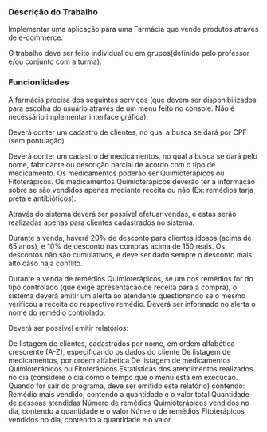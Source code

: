 ### Descrição do Trabalho

Implementar uma aplicação para uma Farmácia que vende produtos através de e-commerce.

O trabalho deve ser feito individual ou em grupos(definido pelo professor e/ou conjunto com a turma).

### Funcionlidades

A farmácia precisa dos seguintes serviços (que devem ser disponibilizados para escolha do usuário através de um menu feito no console. Não é necessário implementar interface gráfica):

Deverá conter um cadastro de clientes, no qual a busca se dará por CPF (sem pontuação)

Deverá conter um cadastro de medicamentos, no qual a busca se dará pelo nome, fabricante ou descrição parcial de acordo com o tipo de medicamento. Os medicamentos poderão ser Quimioterápicos ou Fitoterápicos. Os medicamentos Quimioterápicos deverão ter a informação sobre se são vendidos apenas mediante receita ou não (Ex: remédios tarja preta e antibióticos).

Através do sistema deverá ser possível efetuar vendas, e estas serão realizadas apenas para clientes cadastrados no sistema.

Durante a venda, haverá 20% de desconto para clientes idosos (acima de 65 anos), e 10% de desconto nas compras acima de 150 reais. Os descontos não são cumulativos, e deve ser dado sempre o desconto mais alto caso haja conflito.

Durante a venda de remédios Quimioterápicos, se um dos remédios for do tipo controlado (que exige apresentação de receita para a compra), o sistema deverá emitir um alerta ao atendente questionando se o mesmo verificou a receita do respectivo remédio. Deverá ser informado no alerta o nome do remédio controlado.

Deverá ser possível emitir relatórios:

De listagem de clientes, cadastrados por nome, em ordem alfabética crescrente (A-Z), especificando os dados do cliente
De listagem de medicamentos, por ordem alfabética
De listagem de medicamentos Quimioterápicos ou Fitoterápicos
Estatísticas dos atendimentos realizados no dia (considere o dia como o tempo que o menu está em execução. Quando for sair do programa, deve ser emitido este relatório) contendo:
Remédio mais vendido, contendo a quantidade e o valor total
Quantidade de pessoas atendidas
Número de remédios Quimioterápicos vendidos no dia, contendo a quantidade e o valor
Número de remédios Fitoterápicos vendidos no dia, contendo a quantidade e o valor